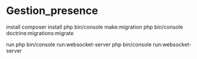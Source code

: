 # Gestion_presence

install 
composer install
 php bin/console make:migration
 php bin/console doctrine:migrations:migrate
 
 run
 php bin/console run:websocket-server
 php bin/console run:websocket-server
